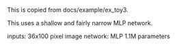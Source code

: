 
This is copied from docs/example/ex_toy3.

This uses a shallow and fairly narrow MLP network.

inputs:  36x100 pixel image
network: MLP  1.1M parameters

